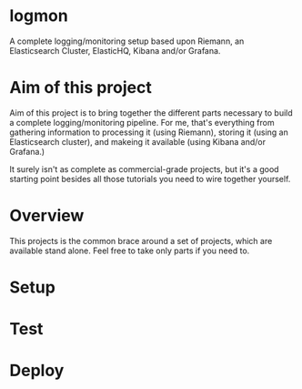 # logmon

A complete logging/monitoring setup based upon Riemann, an Elasticsearch Cluster, ElasticHQ, Kibana and/or Grafana.

# Aim of this project

Aim of this project is to bring together the different parts necessary to build a complete logging/monitoring pipeline. For me, that's everything from gathering information to processing it (using Riemann), storing it (using an Elasticsearch cluster), and makeing it available (using Kibana and/or Grafana.)

It surely isn't as complete as commercial-grade projects, but it's a good starting point besides all those tutorials you need to wire together yourself.

# Overview

This projects is the common brace around a set of projects, which are available stand alone. Feel free to take only parts if you need to.


# Setup


# Test

# Deploy
